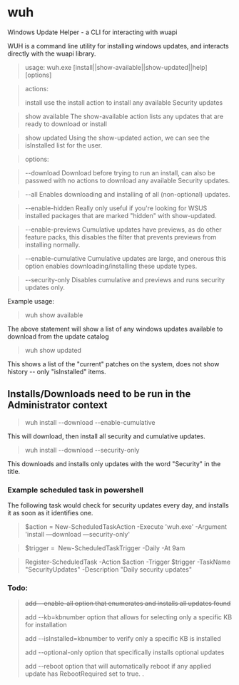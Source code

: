 # wuh
Windows Update Helper - a CLI for interacting with wuapi

WUH is a command line utility for installing windows updates, and interacts directly with the wuapi library.

> usage: wuh.exe [install\|\|show-available\|\|show-updated\|\|help] [options]

> actions:
> 
> install
use the install action to install any available Security updates

> show available
The show-available action lists any updates that are ready to download or install

> show updated
Using the show-updated action, we can see the isInstalled list for the user.

> options:

>--download
Download before trying to run an install, can also be passwed with no actions to download any available Security updates.

>--all 
Enables downloading and installing of all (non-optional) updates. 

>--enable-hidden
Really only useful if you're looking for WSUS installed packages that are marked "hidden" with show-updated.

>--enable-previews
Cumulative updates have previews, as do other feature packs, this disables the filter that prevents previews from installing normally.

>--enable-cumulative
Cumulative updates are large, and onerous this option enables downloading/installing these update types.

>--security-only
Disables cumulative and previews and runs security updates only.

Example usage:

> wuh show available 

The above statement will show a list of any windows updates available to download from the update catalog

> wuh show updated
 
This shows a list of the "current" patches on the system, does not show history -- only "isInstalled" items.
## Installs/Downloads need to be run in the Administrator context



> wuh install --download --enable-cumulative 

This will download, then install all security and cumulative updates.

> wuh install --download --security-only

This downloads and installs only updates with the word "Security" in the title.

### Example scheduled task in powershell
The following task would check for security updates every day, and installs it as soon as it identifies one.

> $action = New-ScheduledTaskAction -Execute 'wuh.exe' -Argument 'install —download —security-only'

> $trigger =  New-ScheduledTaskTrigger -Daily -At 9am

> Register-ScheduledTask -Action $action -Trigger $trigger -TaskName "SecurityUpdates" -Description "Daily security updates"

### Todo:
> ~~add --enable-all option that enumerates and installs all updates found~~
>  
> add --kb=kbnumber option that allows for selecting only a specific KB for installation
>  
> add --isInstalled=kbnumber to verify only a specific KB is installed
>  
> add --optional-only option that specifically installs optional updates
>  
> add --reboot option that will automatically reboot if any applied update has RebootRequired set to true.
.
